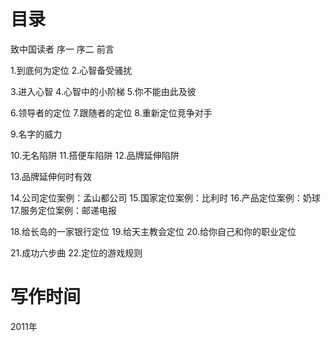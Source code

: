 # 目录
致中国读者
序一
序二
前言

1.到底何为定位
2.心智备受骚扰

3.进入心智
4.心智中的小阶梯
5.你不能由此及彼

6.领导者的定位
7.跟随者的定位
8.重新定位竞争对手

9.名字的威力

10.无名陷阱
11.搭便车陷阱
12.品牌延伸陷阱

13.品牌延伸何时有效

14.公司定位案例：孟山都公司
15.国家定位案例：比利时
16.产品定位案例：奶球
17.服务定位案例：邮递电报

18.给长岛的一家银行定位
19.给天主教会定位
20.给你自己和你的职业定位

21.成功六步曲
22.定位的游戏规则

# 写作时间
2011年
